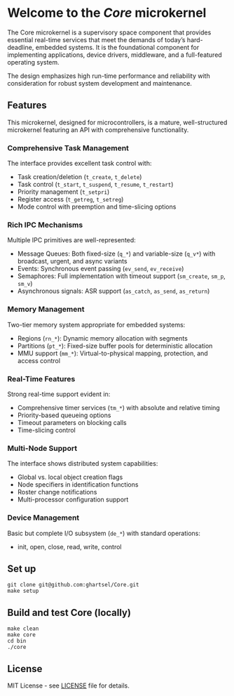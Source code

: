 # Welcome to the *Core* microkernel

The Core microkernel is a supervisory space component that provides essential real-time services that meet the demands of today’s hard-deadline, embedded systems. It is the foundational component for implementing applications, device drivers, middleware, and a full-featured operating system.

The design emphasizes high run-time performance and reliability with consideration for robust system development and maintenance.

## Features

This microkernel, designed for microcontrollers, is a mature, well-structured microkernel featuring an API with comprehensive functionality.

### Comprehensive Task Management

The interface provides excellent task control with:
- Task creation/deletion (`t_create`, `t_delete`)
- Task control (`t_start`, `t_suspend`, `t_resume`, `t_restart`)
- Priority management (`t_setpri`)
- Register access (`t_getreg`, `t_setreg`)
- Mode control with preemption and time-slicing options

### Rich IPC Mechanisms

Multiple IPC primitives are well-represented:
- Message Queues: Both fixed-size (`q_*`) and variable-size (`q_v*`) with broadcast, urgent, and async variants
- Events: Synchronous event passing (`ev_send`, `ev_receive`)
- Semaphores: Full implementation with timeout support (`sm_create`, `sm_p`, `sm_v`)
- Asynchronous signals: ASR support (`as_catch`, `as_send`, `as_return`)

### Memory Management

Two-tier memory system appropriate for embedded systems:
- Regions (`rn_*`): Dynamic memory allocation with segments
- Partitions (`pt_*`): Fixed-size buffer pools for deterministic allocation
- MMU support (`mm_*`): Virtual-to-physical mapping, protection, and access control

### Real-Time Features

Strong real-time support evident in:
- Comprehensive timer services (`tm_*`) with absolute and relative timing
- Priority-based queueing options
- Timeout parameters on blocking calls
- Time-slicing control

### Multi-Node Support

The interface shows distributed system capabilities:
- Global vs. local object creation flags
- Node specifiers in identification functions
- Roster change notifications
- Multi-processor configuration support

### Device Management

Basic but complete I/O subsystem (`de_*`) with standard operations:
- init, open, close, read, write, control

## Set up

```
git clone git@github.com:ghartsel/Core.git
make setup
```

## Build and test Core (locally)

```
make clean
make core
cd bin
./core
```

## License

MIT License - see [LICENSE](LICENSE) file for details.
